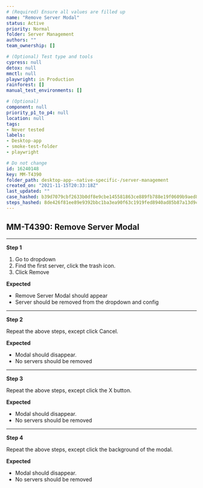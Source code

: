 ```yaml
---
# (Required) Ensure all values are filled up
name: "Remove Server Modal"
status: Active
priority: Normal
folder: Server Management
authors: ""
team_ownership: []

# (Optional) Test type and tools
cypress: null
detox: null
mmctl: null
playwright: in Production
rainforest: []
manual_test_environments: []

# (Optional)
component: null
priority_p1_to_p4: null
location: null
tags: 
- Never tested
labels: 
- Desktop-app
- smoke-test-folder
- playwright

# Do not change
id: 16240148
key: MM-T4390
folder_path: desktop-app--native-specific-/server-management
created_on: "2021-11-15T20:33:18Z"
last_updated: ""
case_hashed: b39d7079cbf2633b0df8e9cbe145581863ce889fb788e19f0609b9aed82d8cc1fd5ee6f91c74f52d4ded86b20ccb9244
steps_hashed: 8de426f81ee89e9392bbc1ba3ea90f63c1919fed8940ad85b87a13d9cc2014350a2033e0fb507f148eb50956dd023010
---
```


## MM-T4390: Remove Server Modal

---

**Step 1**

1. Go to dropdown
2. Find the first server, click the trash icon.
3. Click Remove

**Expected**

- Remove Server Modal should appear
- Server should be removed from the dropdown and config

---

**Step 2**

Repeat the above steps, except click Cancel.

**Expected**

- Modal should disappear.
- No servers should be removed

---

**Step 3**

Repeat the above steps, except click the X button.

**Expected**

- Modal should disappear.
- No servers should be removed

---

**Step 4**

Repeat the above steps, except click the background of the modal.

**Expected**

- Modal should disappear.
- No servers should be removed
